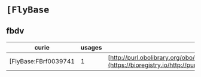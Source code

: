 # `[FlyBase`
## fbdv
| curie                |   usages | nodes                                                                                                               |
|----------------------|----------|---------------------------------------------------------------------------------------------------------------------|
| [FlyBase:FBrf0039741 |        1 | [http://purl.obolibrary.org/obo/FBdv:00005313](https://bioregistry.io/http://purl.obolibrary.org/obo/FBdv:00005313) |
